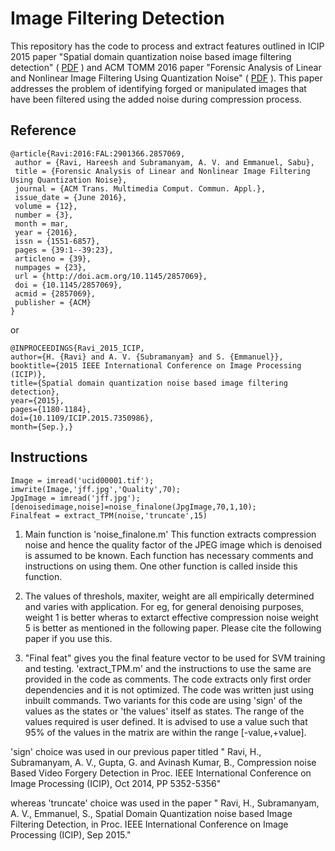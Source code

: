 # Image Filtering Detection
This repository has the code to process and extract features outlined in ICIP 2015 paper "Spatial domain quantization noise based image filtering detection" ( [PDF](https://ieeexplore.ieee.org/document/7350986) ) and ACM TOMM 2016 paper "Forensic Analysis of Linear and Nonlinear Image Filtering Using Quantization Noise" ( [PDF](https://dl.acm.org/citation.cfm?id=2857069) ). This paper addresses the problem of identifying forged or manipulated images that have been filtered using the added noise during compression process.  


## Reference
```
@article{Ravi:2016:FAL:2901366.2857069,
 author = {Ravi, Hareesh and Subramanyam, A. V. and Emmanuel, Sabu},
 title = {Forensic Analysis of Linear and Nonlinear Image Filtering Using Quantization Noise},
 journal = {ACM Trans. Multimedia Comput. Commun. Appl.},
 issue_date = {June 2016},
 volume = {12},
 number = {3},
 month = mar,
 year = {2016},
 issn = {1551-6857},
 pages = {39:1--39:23},
 articleno = {39},
 numpages = {23},
 url = {http://doi.acm.org/10.1145/2857069},
 doi = {10.1145/2857069},
 acmid = {2857069},
 publisher = {ACM}
} 
```
or
```
@INPROCEEDINGS{Ravi_2015_ICIP, 
author={H. {Ravi} and A. V. {Subramanyam} and S. {Emmanuel}}, 
booktitle={2015 IEEE International Conference on Image Processing (ICIP)}, 
title={Spatial domain quantization noise based image filtering detection}, 
year={2015}, 
pages={1180-1184}, 
doi={10.1109/ICIP.2015.7350986}, 
month={Sep.},}
```


## Instructions
```
Image = imread('ucid00001.tif'); 
imwrite(Image,'jff.jpg','Quality',70);
JpgImage = imread('jff.jpg');
[denoisedimage,noise]=noise_finalone(JpgImage,70,1,10);
Finalfeat = extract_TPM(noise,'truncate',15)
```
1. Main function is 'noise_finalone.m'
   This function extracts compression noise and hence the quality factor of the JPEG image
   which is denoised is assumed to be known. Each function has necessary comments and instructions
   on using them. One other function is called inside this function.

2. The values of threshols, maxiter, weight are all empirically determined and varies with application. 
   For eg, for general denoising purposes, weight 1 is better wheras to extarct effective compression noise
   weight 5 is better as mentioned in the following paper. Please cite the following paper if you use this.

3. "Final feat" gives you the final feature vector to be used for SVM training and testing.
   'extract_TPM.m' and the instructions to use the same are provided in the code as comments. The code extracts 
   only first order dependencies and it is not optimized. The code was written just using inbuilt commands.
   Two variants for this code are using 'sign' of the values as the states or 'the values' itself as states. 
   The range of the values required is user defined. It is advised to use a value such that 95% of the values 
   in the matrix are within the range [-value,+value].

'sign' choice was used in our previous paper titled
" Ravi, H., Subramanyam, A. V., Gupta, G. and Avinash Kumar, B., Compression noise Based Video Forgery Detection
  in Proc. IEEE International Conference on Image Processing (ICIP), Oct 2014, PP 5352-5356"

whereas 'truncate' choice was used in the paper
" Ravi, H., Subramanyam, A. V., Emmanuel, S., Spatial Domain Quantization noise based Image Filtering Detection, 
  in Proc. IEEE International Conference on Image Processing (ICIP), Sep 2015." 
 
